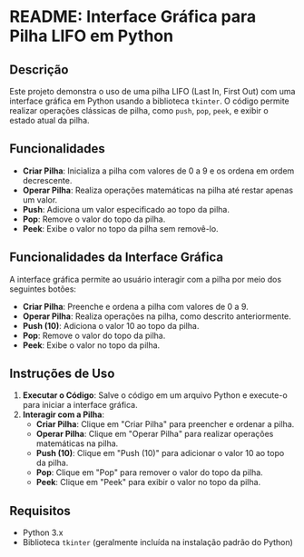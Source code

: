 # README: Interface Gráfica para Pilha LIFO em Python

## Descrição

Este projeto demonstra o uso de uma pilha LIFO (Last In, First Out) com uma interface gráfica em Python usando a biblioteca `tkinter`. O código permite realizar operações clássicas de pilha, como `push`, `pop`, `peek`, e exibir o estado atual da pilha.

## Funcionalidades

- **Criar Pilha**: Inicializa a pilha com valores de 0 a 9 e os ordena em ordem decrescente.
- **Operar Pilha**: Realiza operações matemáticas na pilha até restar apenas um valor.
- **Push**: Adiciona um valor especificado ao topo da pilha.
- **Pop**: Remove o valor do topo da pilha.
- **Peek**: Exibe o valor no topo da pilha sem removê-lo.

## Funcionalidades da Interface Gráfica

A interface gráfica permite ao usuário interagir com a pilha por meio dos seguintes botões:

- **Criar Pilha**: Preenche e ordena a pilha com valores de 0 a 9.
- **Operar Pilha**: Realiza operações na pilha, como descrito anteriormente.
- **Push (10)**: Adiciona o valor 10 ao topo da pilha.
- **Pop**: Remove o valor do topo da pilha.
- **Peek**: Exibe o valor no topo da pilha.

## Instruções de Uso

1. **Executar o Código**: Salve o código em um arquivo Python e execute-o para iniciar a interface gráfica.
2. **Interagir com a Pilha**:
   - **Criar Pilha**: Clique em "Criar Pilha" para preencher e ordenar a pilha.
   - **Operar Pilha**: Clique em "Operar Pilha" para realizar operações matemáticas na pilha.
   - **Push (10)**: Clique em "Push (10)" para adicionar o valor 10 ao topo da pilha.
   - **Pop**: Clique em "Pop" para remover o valor do topo da pilha.
   - **Peek**: Clique em "Peek" para exibir o valor no topo da pilha.

## Requisitos

- Python 3.x
- Biblioteca `tkinter` (geralmente incluída na instalação padrão do Python)


